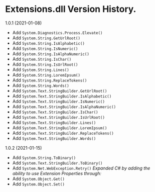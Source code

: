 ﻿# Extensions.dll Version History.

1.0.1 (2021-01-08)
   - Add `System.Diagnostics.Process.Elevate()`
   - Add `System.String.GetUrlRoot()`
   - Add `System.String.IsAlphabetic()`
   - Add `System.String.IsNumeric()`
   - Add `System.String.IsAlphaNumeric()`
   - Add `System.String.IsChar()`
   - Add `System.String.IsUrlRoot()`
   - Add `System.String.Lines()`
   - Add `System.String.LoremIpsum()`
   - Add `System.String.ReplaceTokens()`
   - Add `System.String.Words()`
   - Add `System.Text.StringBuilder.GetUrlRoot()`
   - Add `System.Text.StringBuilder.IsAlphabetic()`
   - Add `System.Text.StringBuilder.IsNumeric()`
   - Add `System.Text.StringBuilder.IsAlphaNumeric()`
   - Add `System.Text.StringBuilder.IsChar()`
   - Add `System.Text.StringBuilder.IsUrlRoot()`
   - Add `System.Text.StringBuilder.Lines()`
   - Add `System.Text.StringBuilder.LoremIpsum()`
   - Add `System.Text.StringBuilder.ReplaceTokens()`
   - Add `System.Text.StringBuilder.Words()`

1.0.2 (2021-01-15)
   - Add `System.String.ToBinary()`
   - Add `System.Text.StringBuilder.ToBinary()`
   - Add `System.Net.WebException.Retry()`
   *Expanded C# by adding the ability to use Extension Properties through:*
   - Add `System.Object.Get()`
   - Add `System.Object.Set()`
